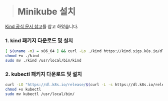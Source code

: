 ># Minikube 설치

[Kind 공식 문서 참고](https://kind.sigs.k8s.io/docs/user/quick-start/#installing-with-go-install)를 참고 하였습니다.

### 1. kind 패키지 다운로드 및 설치

```bash
[ $(uname -m) = x86_64 ] && curl -Lo ./kind https://kind.sigs.k8s.io/dl/v0.24.0/kind-linux-amd64
chmod +x ./kind
sudo mv ./kind /usr/local/bin/kind
```

### 2. kubectl 패키지 다운로드 및 설치

```bash
curl -LO "https://dl.k8s.io/release/$(curl -L -s https://dl.k8s.io/release/stable.txt)/bin/linux/amd64/kubectl"
chmod +x kubectl
sudo mv kubectl /usr/local/bin/
```